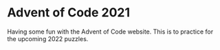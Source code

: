 # Advent of Code 2021

Having some fun with the Advent of Code website. This is to practice for the upcoming 2022 puzzles.
